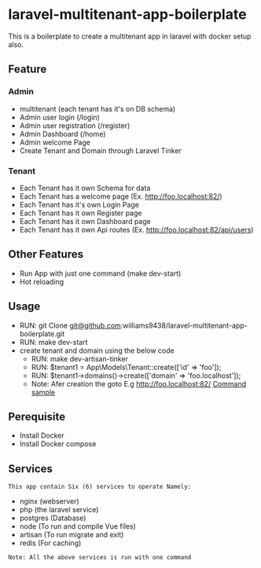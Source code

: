 # laravel-multitenant-app-boilerplate
This is a boilerplate to create a multitenant app in laravel with docker setup also.

## Feature
### Admin 
- multitenant (each tenant has it's on DB schema)
- Admin user login (/login)
- Admin user registration (/register)
- Admin Dashboard (/home)
- Admin welcome Page
- Create Tenant and Domain through Laravel Tinker

### Tenant
- Each Tenant has it own Schema for data
- Each Tenant has a welcome page (Ex. http://foo.localhost:82/)
- Each Tenant has it's own Login Page
- Each Tenant has it own Register page
- Each Tenant has it own Dashboard page
- Each Tenant has it own Api routes (Ex. http://foo.localhost:82/api/users)

## Other Features 
- Run App with just one command (make dev-start)
- Hot reloading

## Usage
- RUN: git Clone git@github.com:williams9438/laravel-multitenant-app-boilerplate.git
- RUN: make dev-start
- create tenant and domain using the below code
    - RUN: make dev-artisan-tinker
    - RUN: $tenant1 = App\Models\Tenant::create(['id' => 'foo']);
    - RUN: $tenant1->domains()->create(['domain' => 'foo.localhost']);
    - Note: Afer creation the goto E.g http://foo.localhost:82/
[Command sample](tinker.png)

## Perequisite
- Install Docker
- Install Docker compose

## Services
`This app contain Six (6) services to operate Namely:`
- nginx (webserver)
- php (the laravel service)
- postgres (Database)
- node (To run and compile Vue files)
- artisan (To run migrate and exit)
- redis (For caching)

`Note: All the above services is run with one command `



